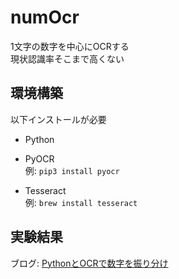 # numOcr
1文字の数字を中心にOCRする  
現状認識率そこまで高くない

## 環境構築
以下インストールが必要  
* Python  

* PyOCR  
例: `pip3 install pyocr`

* Tesseract  
例: `brew install tesseract`


## 実験結果  
ブログ: [PythonとOCRで数字を振り分け](https://blog.alicey.dev/2021/06/pythonocr.html)
